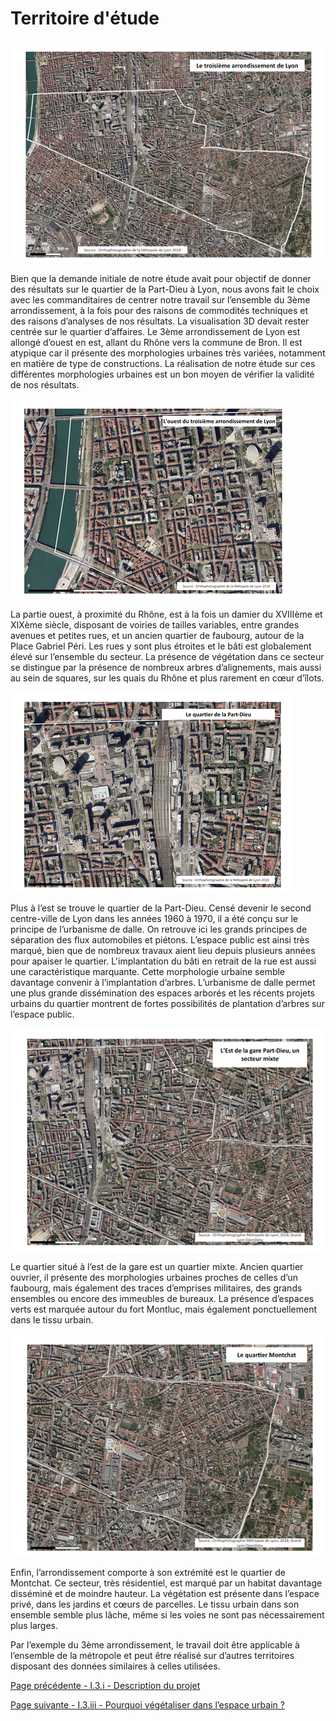 # Territoire d'étude

![](partdieu.png)

Bien que la demande initiale de notre étude avait pour objectif de donner des résultats sur le quartier de la Part-Dieu à Lyon, nous avons fait le choix avec les commanditaires de centrer notre travail sur l’ensemble du 3ème arrondissement, à la fois pour des raisons de commodités techniques et des raisons d’analyses de nos résultats. La visualisation 3D devait rester centrée sur le quartier d’affaires. 
Le 3ème arrondissement de Lyon est allongé d’ouest en est, allant du Rhône vers la commune de Bron. Il est atypique car il présente des morphologies urbaines très variées, notamment en matière de type de constructions. La réalisation de notre étude sur ces différentes morphologies urbaines est un bon moyen de vérifier la validité de nos résultats.

![](partdieu2.png)

La partie ouest, à proximité du Rhône, est à la fois un damier du XVIIIème et XIXème siècle, disposant de voiries de tailles variables, entre grandes avenues et petites rues, et un ancien quartier de faubourg, autour de la Place Gabriel Péri. Les rues y sont plus étroites et le bâti est globalement élevé sur l’ensemble du secteur.  La présence de végétation dans ce secteur se distingue par la présence de nombreux arbres d’alignements, mais aussi au sein de squares, sur les quais du Rhône et plus rarement en cœur d’îlots. 

![](partdieu3.png)

Plus à l’est se trouve le quartier de la Part-Dieu. Censé devenir le second centre-ville de Lyon dans les années 1960 à 1970, il a été conçu sur le principe de l’urbanisme de dalle. On retrouve ici les grands principes de séparation des flux automobiles et piétons. L’espace public est ainsi très marqué, bien que de nombreux travaux aient lieu depuis plusieurs années pour apaiser le quartier. L'implantation du bâti en retrait de la rue est aussi une caractéristique marquante. Cette morphologie urbaine semble davantage convenir à l’implantation d’arbres. L’urbanisme de dalle permet une plus grande dissémination des espaces arborés et les récents projets urbains du quartier montrent de fortes possibilités de plantation d’arbres sur l’espace public.

![](T1.png)
  
Le quartier situé à l’est de la gare est un quartier mixte. Ancien quartier ouvrier, il présente des morphologies urbaines proches de celles d’un faubourg, mais également des traces d’emprises militaires, des grands ensembles ou encore des immeubles de bureaux. La présence d’espaces verts est marquée autour du fort Montluc, mais également ponctuellement dans le tissu urbain.

![](T2.png)

Enfin, l’arrondissement comporte à son extrémité est le quartier de Montchat. Ce secteur, très résidentiel, est marqué par un habitat davantage disséminé et de moindre hauteur. La végétation est présente dans l’espace privé, dans les jardins et cœurs de parcelles. Le tissu urbain dans son ensemble semble plus lâche, même si les voies ne sont pas nécessairement plus larges.

Par l’exemple du 3ème arrondissement, le travail doit être applicable à l’ensemble de la métropole et peut être réalisé sur d’autres territoires disposant des données similaires à celles utilisées. 

[Page précédente - I.3.i - Description du projet](../description_projet)

[Page suivante - I.3.iii - Pourquoi végétaliser dans l’espace urbain ?](../vegetaliser_urbain)
